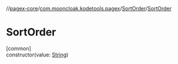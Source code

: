 //[pagex-core](../../../index.md)/[com.mooncloak.kodetools.pagex](../index.md)/[SortOrder](index.md)/[SortOrder](-sort-order.md)

# SortOrder

[common]\
constructor(value: [String](https://kotlinlang.org/api/latest/jvm/stdlib/kotlin/-string/index.html))
